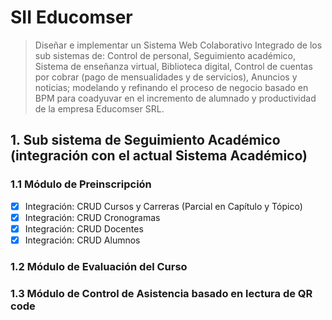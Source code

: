 # SII Educomser

> Diseñar e implementar un Sistema Web Colaborativo Integrado de los sub sistemas de: Control de personal, Seguimiento académico, Sistema de enseñanza virtual, Biblioteca digital, Control de cuentas por cobrar (pago de mensualidades y de servicios), Anuncios y noticias; modelando y refinando el proceso de negocio basado en BPM para coadyuvar en el incremento de alumnado y productividad de la empresa Educomser SRL. 

## 1. Sub sistema de Seguimiento Académico (integración con el actual Sistema Académico)

### 1.1 Módulo de Preinscripción

- [x] Integración: CRUD Cursos y Carreras (Parcial en Capítulo y Tópico)
- [x] Integración: CRUD Cronogramas
- [x] Integración: CRUD Docentes
- [x] Integración: CRUD Alumnos

### 1.2 Módulo de Evaluación del Curso

### 1.3 Módulo de Control de Asistencia basado en lectura de QR code